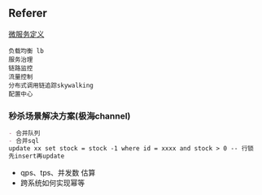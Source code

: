 ## Referer

[微服务定义](https://www.ruanyifeng.com/blog/2022/04/microservice.html)


```
负载均衡 lb
服务治理
链路监控
流量控制
分布式调用链追踪skywalking
配置中心
```

### 秒杀场景解决方案(极海channel)
```markdown
- 合并队列
- 合并sql
update xx set stock = stock -1 where id = xxxx and stock > 0 -- 行锁
先insert再update
```

- qps、tps、并发数 估算
- 跨系统如何实现幂等

